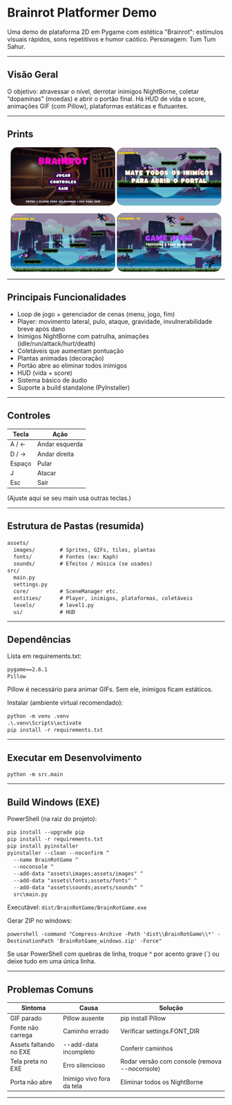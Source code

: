 # Brainrot Platformer Demo

Uma demo de plataforma 2D em Pygame com estética "Brainrot": estímulos visuais rápidos, sons repetitivos e humor caótico. Personagem: Tum Tum Sahur.

---

## Visão Geral
O objetivo: atravessar o nível, derrotar inimigos NightBorne, coletar “dopaminas” (moedas) e abrir o portão final. Há HUD de vida e score, animações GIF (com Pillow), plataformas estáticas e flutuantes.

---

## Prints

<p align="center">
  <img src="public/assets/prints/inicial.png" alt="Menu Principal" width="48%" style="border-radius: 15px;">
  <img src="public/assets/prints/game3.jpg" alt="Ação no Jogo" width="48%" style="border-radius: 15px;">
</p>
<p align="center">
  <img src="public/assets/prints/game2.png" alt="Pulando" width="48%" style="border-radius: 15px;">
  <img src="public/assets/prints/gameover.png" alt="Game over" width="48%" style="border-radius: 15px;">
</p>

---

## Principais Funcionalidades
- Loop de jogo + gerenciador de cenas (menu, jogo, fim)
- Player: movimento lateral, pulo, ataque, gravidade, invulnerabilidade breve após dano
- Inimigos NightBorne com patrulha, animações (idle/run/attack/hurt/death)
- Coletáveis que aumentam pontuação
- Plantas animadas (decoração)
- Portão abre ao eliminar todos inimigos
- HUD (vida + score)
- Sistema básico de áudio
- Suporte a build standalone (PyInstaller)

---

## Controles
| Tecla | Ação |
|-------|------|
| A / ← | Andar esquerda |
| D / → | Andar direita |
| Espaço | Pular |
| J | Atacar |
| Esc | Sair |

(Ajuste aqui se seu main usa outras teclas.)

---

## Estrutura de Pastas (resumida)
```
assets/
  images/        # Sprites, GIFs, tiles, plantas
  fonts/         # Fontes (ex: Kaph)
  sounds/        # Efeitos / música (se usados)
src/
  main.py
  settings.py
  core/          # SceneManager etc.
  entities/      # Player, inimigos, plataformas, coletáveis
  levels/        # level1.py
  ui/            # HUD
```

---

## Dependências
Lista em requirements.txt:
```
pygame==2.6.1
Pillow
```
Pillow é necessário para animar GIFs. Sem ele, inimigos ficam estáticos.

Instalar (ambiente virtual recomendado):
```
python -m venv .venv
.\.venv\Scripts\activate
pip install -r requirements.txt
```

---

## Executar em Desenvolvimento
```
python -m src.main
```

---

## Build Windows (EXE)
PowerShell (na raiz do projeto):
```
pip install --upgrade pip
pip install -r requirements.txt
pip install pyinstaller
pyinstaller --clean --noconfirm ^
  --name BrainRotGame ^
  --noconsole ^
  --add-data "assets\images;assets/images" ^
  --add-data "assets\fonts;assets/fonts" ^
  --add-data "assets\sounds;assets/sounds" ^
  src\main.py
```
Executável: `dist/BrainRotGame/BrainRotGame.exe`

Gerar ZIP no windows:
```
powershell -command "Compress-Archive -Path 'dist\\BrainRotGame\\*' -DestinationPath 'BrainRotGame_windows.zip' -Force"
```

Se usar PowerShell com quebras de linha, troque ^ por acento grave (`) ou deixe tudo em uma única linha.

---

## Problemas Comuns
| Sintoma | Causa | Solução |
|---------|-------|---------|
| GIF parado | Pillow ausente | pip install Pillow |
| Fonte não carrega | Caminho errado | Verificar settings.FONT_DIR |
| Assets faltando no EXE | --add-data incompleto | Conferir caminhos |
| Tela preta no EXE | Erro silencioso | Rodar versão com console (remova --noconsole) |
| Porta não abre | Inimigo vivo fora da tela | Eliminar todos os NightBorne |

---